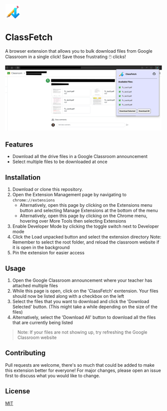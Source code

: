 ![ClassFetch](./icons/48.png)

# ClassFetch

A browser extension that allows you to bulk download files from Google Classroom in a single click! Save those frustrating 🖱️ clicks!

![Screenshot](./icons/demo-ss.png)

## Features

- Download all the drive files in a Google Classroom announcement
- Select multiple files to be downloaded at once

## Installation

1. Download or clone this repository.
2. Open the Extension Management page by navigating to `chrome://extensions`
   - Alternatively, open this page by clicking on the Extensions menu button and selecting Manage Extensions at the bottom of the menu
   - Alternatively, open this page by clicking on the Chrome menu, hovering over More Tools then selecting Extensions
3. Enable Developer Mode by clicking the toggle switch next to Developer mode
4. Click the Load unpacked button and select the extension directory
   Note: Remember to select the root folder, and reload the classroom website if it is open in the background
5. Pin the extension for easier access

## Usage

1. Open the Google Classroom announcement where your teacher has attached multiple files
2. While this page is open, click on the 'ClassFetch' exntension. Your files should now be listed along with a checkbox on the left
3. Select the files that you want to download and click the 'Download Selected' button. (This might take a while depending on the size of the files)
4. Alternatively, select the 'Download All' button to download all the files that are currently being listed

> Note: If your files are not showing up, try refreshing the Google Classroom website

## Contributing

Pull requests are welcome, there's so much that could be added to make this extension better for everyone! For major changes, please open an issue first to discuss what you would like to change.

## License

[MIT](https://choosealicense.com/licenses/mit/)

